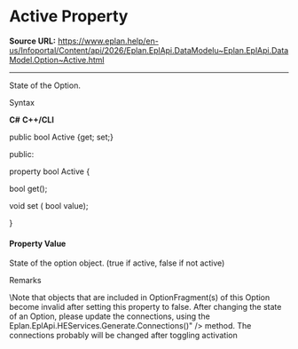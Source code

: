 # Active Property

**Source URL:** https://www.eplan.help/en-us/Infoportal/Content/api/2026/Eplan.EplApi.DataModelu~Eplan.EplApi.DataModel.Option~Active.html

---

State of the Option.

Syntax

**C#**
**C++/CLI**


public bool Active {get; set;}

public:

property bool Active {

   bool get();

   void set (    bool value);

}


#### Property Value

State of the option object. (true if active, false if not active)

Remarks

\Note that objects that are included in OptionFragment(s) of this Option become invalid after setting this property to false. After changing the state of an Option, please update the connections, using the Eplan.EplApi.HEServices.Generate.Connections()" /> method. The connections probably will be changed after toggling activation
